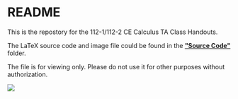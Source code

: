 ﻿# README

This is the repostory for the 112-1/112-2 CE Calculus TA Class Handouts.

The LaTeX source code and image file could be found in the **["Source Code"](https://github.com/swpr0714/Calculus-TA-Handouts/tree/main/Source%20Code)** folder.

The file is for viewing only. Please do not use it for other purposes without authorization.

<div><img src="https://github.com/swpr0714/Calculus-TA-Handouts/blob/main/Source%20Code/Winter_Review_A/EasterEgg.png"></div>
